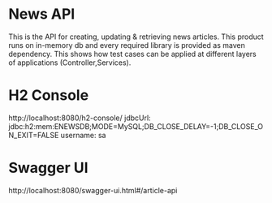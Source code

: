 # News API
This is the API for creating, updating & retrieving news articles. This product runs on in-memory db and every required library is provided as maven dependency. This shows how test cases can be applied at different layers of applications (Controller,Services).


# H2 Console

http://localhost:8080/h2-console/
jdbcUrl: jdbc:h2:mem:ENEWSDB;MODE=MySQL;DB_CLOSE_DELAY=-1;DB_CLOSE_ON_EXIT=FALSE
username: sa

# Swagger UI

http://localhost:8080/swagger-ui.html#/article-api


